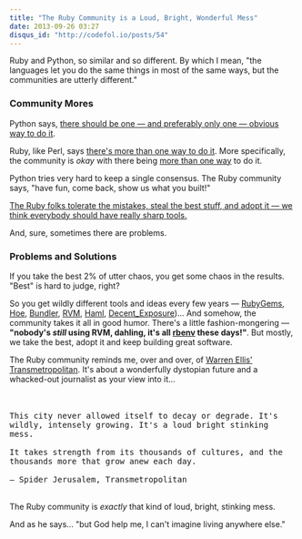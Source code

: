 ```yaml
---
title: "The Ruby Community is a Loud, Bright, Wonderful Mess"
date: 2013-09-26 03:27
disqus_id: "http://codefol.io/posts/54"
---
```

Ruby and Python, so similar and so different. By which I mean, "the languages let you do the same things in most of the same ways, but the communities are utterly different."

<h3> Community Mores </h3>

Python says, <a href="http://www.python.org/dev/peps/pep-0020/">there should be one &mdash; and preferably only one &mdash; obvious way to do it</a>.

Ruby, like Perl, says <a href="https://stackoverflow.com/questions/6401361/in-ruby-theres-more-than-one-way-of-doing-the-same-thing-what-does-this-mea">there's more than one way to do it</a>. More specifically, the community is <i>okay</i> with there being <a href="http://mislav.uniqpath.com/poignant-guide/">more than one way</a> to do it.

Python tries very hard to keep a single consensus. The Ruby community says, "have fun, come back, show us what you built!"

<a href="http://weblog.raganwald.com/2008/07/my-analyst-warned-me-but.html">The Ruby folks tolerate the mistakes, steal the best stuff, and adopt it &mdash; we think everybody should have really sharp tools.</a>

And, sure, sometimes there are problems.

<h3> Problems and Solutions </h3>

If you take the best 2% of utter chaos, you get some chaos in the results. "Best" is hard to judge, right?

So you get wildly different tools and ideas every few years &mdash; <a href="http://rubygems.org/">RubyGems</a>, <a href="http://rubygems.org/gems/hoe">Hoe</a>, <a href="http://bundler.io/">Bundler</a>, <a href="http://rvm.io">RVM</a>, <a href="http://haml.info/">Haml</a>, <a href="https://github.com/voxdolo/decent_exposure">Decent_Exposure</a>)... And somehow, the community takes it all in good humor. There's a little fashion-mongering &mdash; <b>"nobody's <i>still</i> using RVM, dahling, it's all <a href="https://github.com/sstephenson/rbenv">rbenv</a> these days!"</b>. But mostly, we take the best, adopt it and keep building great software.

The Ruby community reminds me, over and over, of <a href="http://en.wikipedia.org/wiki/Transmetropolitan">Warren Ellis' Transmetropolitan</a>. It's about a wonderfully dystopian future and a whacked-out journalist as your view into it...

<br/><br/><tt>This city never allowed itself to decay or degrade. It's wildly, intensely growing. It's a loud bright stinking mess.<br/><br/>It takes strength from its thousands of cultures, and the thousands more that grow anew each day.<br/><br/>&mdash; Spider Jerusalem, Transmetropolitan</tt> <br/><br/>

The Ruby community is <i>exactly</i> that kind of loud, bright, stinking mess.

And as he says... "but God help me, I can't imagine living anywhere else."

